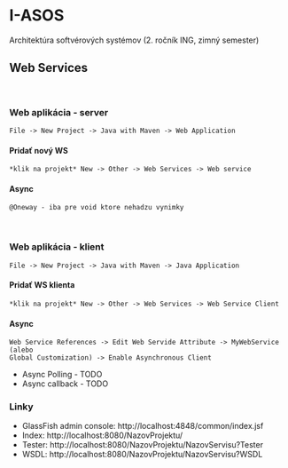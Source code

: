 # I-ASOS

Architektúra softvérových systémov (2. ročník ING, zimný semester)

## Web Services

<br>

### Web aplikácia - server

    File -> New Project -> Java with Maven -> Web Application

#### Pridať nový WS

    *klik na projekt* New -> Other -> Web Services -> Web service

#### Async

    @Oneway - iba pre void ktore nehadzu vynimky

<br>

### Web aplikácia - klient

    File -> New Project -> Java with Maven -> Java Application

#### Pridať WS klienta

    *klik na projekt* New -> Other -> Web Services -> Web Service Client

#### Async
    Web Service References -> Edit Web Servide Attribute -> MyWebService (alebo 
    Global Customization) -> Enable Asynchronous Client

* Async Polling - TODO 
* Async callback - TODO


### Linky

* GlassFish admin console: http://localhost:4848/common/index.jsf
* Index: http://localhost:8080/NazovProjektu/
* Tester: http://localhost:8080/NazovProjektu/NazovServisu?Tester
* WSDL: http://localhost:8080/NazovProjektu/NazovServisu?WSDL